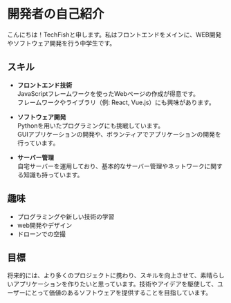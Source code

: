 # 開発者の自己紹介

こんにちは！TechFishと申します。私はフロントエンドをメインに、WEB開発やソフトウェア開発を行う中学生です。

## スキル

- **フロントエンド技術**  
  JavaScriptフレームワークを使ったWebページの作成が得意です。  
  フレームワークやライブラリ（例: React, Vue.js）にも興味があります。

- **ソフトウェア開発**  
  Pythonを用いたプログラミングにも挑戦しています。  
  GUIアプリケーションの開発や、ボランティアでアプリケーションの開発を行っています。

- **サーバー管理**  
  自宅サーバーを運用しており、基本的なサーバー管理やネットワークに関する知識も持っています。

## 趣味

- プログラミングや新しい技術の学習
- web開発やデザイン
- ドローンでの空撮

## 目標

将来的には、より多くのプロジェクトに携わり、スキルを向上させて、素晴らしいアプリケーションを作りたいと思っています。技術やアイデアを駆使して、ユーザーにとって価値のあるソフトウェアを提供することを目指しています。